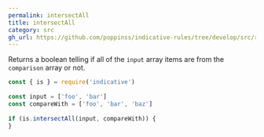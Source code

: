 ```yaml
---
permalink: intersectAll
title: intersectAll
category: src
gh_url: https://github.com/poppinss/indicative-rules/tree/develop/src/raw/intersectAll.ts
---
```


Returns a boolean telling if all of the `input` array items are
from the `comparison` array or not.
 
```js
const { is } = require('indicative')
 
const input = ['foo', 'bar']
const compareWith = ['foo', 'bar', 'baz']
 
if (is.intersectAll(input, compareWith)) {
}
```